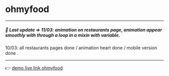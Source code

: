 # ohmyfood

---

##### 🌱 Last update => 11/03: animation on restaurants page, animation appear smoothly with through a loop in a mixin with variable.

10/03: all restaurants pages done / animation heart done / mobile version done .

---

👉 [demo live link ohmyfood](https://maxdnc.github.io/ohmyfood/)
